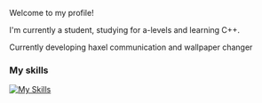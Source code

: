 Welcome to my profile!

I'm currently a student, studying for a-levels and learning C++.

Currently developing haxel communication and wallpaper changer


### My skills
[![My Skills](https://skillicons.dev/icons?i=cpp,cs,dotnet,github,py,visualstudio,vscode)](https://skillicons.dev)
